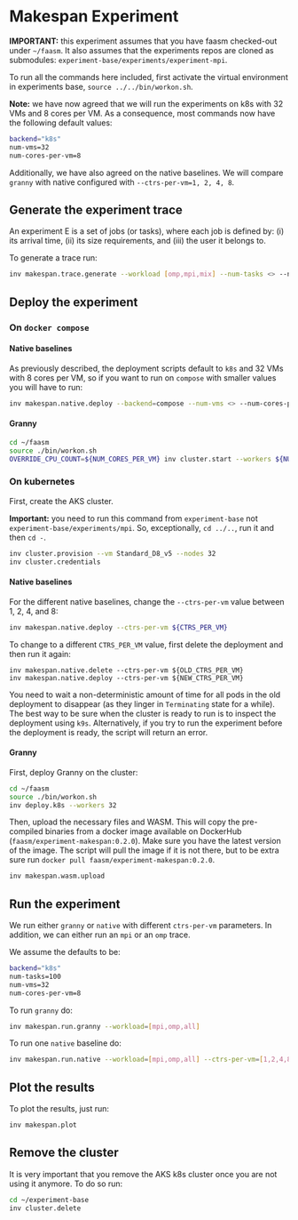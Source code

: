 # Makespan Experiment

**IMPORTANT:** this experiment assumes that you have faasm checked-out under
`~/faasm`. It also assumes that the experiments repos are cloned as submodules:
`experiment-base/experiments/experiment-mpi`.

To run all the commands here included, first activate the virtual environment
in experiments base, `source ../../bin/workon.sh`.

**Note:** we have now agreed that we will run the experiments on k8s with 32
VMs and 8 cores per VM. As a consequence, most commands now have the following
default values:

```bash
backend="k8s"
num-vms=32
num-cores-per-vm=8
```

Additionally, we have also agreed on the native baselines. We will compare
`granny` with native configured with `--ctrs-per-vm=1, 2, 4, 8`.

## Generate the experiment trace

An experiment E is a set of jobs (or tasks), where each job is defined by: (i)
its arrival time, (ii) its size requirements, and (iii) the user it belongs
to.

To generate a trace run:

```bash
inv makespan.trace.generate --workload [omp,mpi,mix] --num-tasks <> --num-cores-per-vm <>
```

## Deploy the experiment

### On `docker compose`

#### Native baselines

As previously described, the deployment scripts default to `k8s` and 32 VMs
with 8 cores per VM, so if you want to run on `compose` with smaller values
you will have to run:

```bash
inv makespan.native.deploy --backend=compose --num-vms <> --num-cores-per-vm  <> --ctrs-per-vm <>
```

#### Granny

```bash
cd ~/faasm
source ./bin/workon.sh
OVERRIDE_CPU_COUNT=${NUM_CORES_PER_VM} inv cluster.start --workers ${NUM_NODES}
```

### On kubernetes

First, create the AKS cluster.

**Important:** you need to run this command from `experiment-base` not
`experiment-base/experiments/mpi`. So, exceptionally, `cd ../..`, run it and
then `cd -`.

```bash
inv cluster.provision --vm Standard_D8_v5 --nodes 32
inv cluster.credentials
```

#### Native baselines

For the different native baselines, change the `--ctrs-per-vm` value between
1, 2, 4, and 8:

```bash
inv makespan.native.deploy --ctrs-per-vm ${CTRS_PER_VM}
```

To change to a different `CTRS_PER_VM` value, first delete the deployment and
then run it again:

```
inv makespan.native.delete --ctrs-per-vm ${OLD_CTRS_PER_VM}
inv makespan.native.deploy --ctrs-per-vm ${NEW_CTRS_PER_VM}
```

You need to wait a non-deterministic amount of time for all pods in the old
deployment to disappear (as they linger in `Terminating` state for a while).
The best way to be sure when the cluster is ready to run is to inspect the
deployment using `k9s`. Alternatively, if you try to run the experiment before
the deployment is ready, the script will return an error.

#### Granny

First, deploy Granny on the cluster:

```bash
cd ~/faasm
source ./bin/workon.sh
inv deploy.k8s --workers 32
```

Then, upload the necessary files and WASM. This will copy the pre-compiled
binaries from a docker image available on DockerHub (`faasm/experiment-makespan:0.2.0`).
Make sure you have the latest version of the image. The script will pull the
image if it is not there, but to be extra sure run `docker pull faasm/experiment-makespan:0.2.0`.

```bash
inv makespan.wasm.upload
````

## Run the experiment

We run either `granny` or `native` with different `ctrs-per-vm` parameters. In
addition, we can either run an `mpi` or an `omp` trace.

We assume the defaults to be:

```bash
backend="k8s"
num-tasks=100
num-vms=32
num-cores-per-vm=8
```

To run `granny` do:

```bash
inv makespan.run.granny --workload=[mpi,omp,all]
```

To run one `native` baseline do:

```bash
inv makespan.run.native --workload=[mpi,omp,all] --ctrs-per-vm=[1,2,4,8]
```

## Plot the results

To plot the results, just run:

```bash
inv makespan.plot
```

## Remove the cluster

It is very important that you remove the AKS k8s cluster once you are not using
it anymore. To do so run:

```bash
cd ~/experiment-base
inv cluster.delete
```
